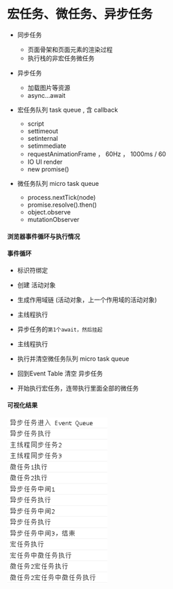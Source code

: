 # 宏任务、微任务、异步任务

+ 同步任务
    + 页面骨架和页面元素的渲染过程
    + 执行栈的非宏任务微任务

+ 异步任务
    + 加载图片等资源
    + async...await

+ 宏任务队列 task queue , 含 callback
   + script
   + settimeout
   + setinternal 
   + setimmediate 
   + requestAnimationFrame ， 60Hz ， 1000ms / 60 
   + IO UI render
   + new promise()

+ 微任务队列 micro task queue
   + process.nextTick(node)
   + promise.resolve().then() 
   + object.observe
   + mutationObserver

#### 浏览器事件循环与执行情况

#### 事件循环

+ 标识符绑定
+ 创建 活动对象
+ 生成作用域链 (活动对象，上一个作用域的活动对象)


+ 主线程执行
+ 异步任务的`第1个await，然后挂起`
+ 主线程执行
+ 执行并清空微任务队列 micro task queue
+ 回到Event Table 清空 异步任务
+ 开始执行宏任务，连带执行里面全部的微任务


#### 可视化结果
![事件循环.PNG](事件循环.PNG)


